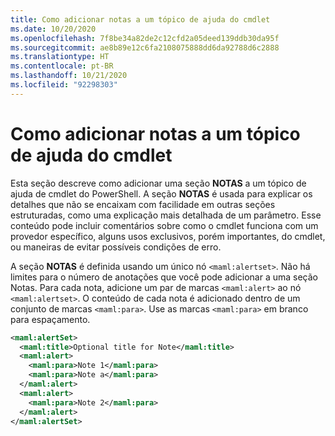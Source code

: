 ```yaml
---
title: Como adicionar notas a um tópico de ajuda do cmdlet
ms.date: 10/20/2020
ms.openlocfilehash: 7f8be34a82de2c12cfd2a05deed139ddb30da95f
ms.sourcegitcommit: ae8b89e12c6fa2108075888dd6da92788d6c2888
ms.translationtype: HT
ms.contentlocale: pt-BR
ms.lasthandoff: 10/21/2020
ms.locfileid: "92298303"
---
```

# <a name="how-to-add-notes-to-a-cmdlet-help-topic"></a>Como adicionar notas a um tópico de ajuda do cmdlet

Esta seção descreve como adicionar uma seção **NOTAS** a um tópico de ajuda de cmdlet do PowerShell. A seção **NOTAS** é usada para explicar os detalhes que não se encaixam com facilidade em outras seções estruturadas, como uma explicação mais detalhada de um parâmetro. Esse conteúdo pode incluir comentários sobre como o cmdlet funciona com um provedor específico, alguns usos exclusivos, porém importantes, do cmdlet, ou maneiras de evitar possíveis condições de erro.

A seção **NOTAS** é definida usando um único nó `<maml:alertset>`. Não há limites para o número de anotações que você pode adicionar a uma seção Notas. Para cada nota, adicione um par de marcas `<maml:alert>` ao nó `<maml:alertset>`. O conteúdo de cada nota é adicionado dentro de um conjunto de marcas `<maml:para>`. Use as marcas `<maml:para>` em branco para espaçamento.

```xml
<maml:alertSet>
  <maml:title>Optional title for Note</maml:title>
  <maml:alert>
    <maml:para>Note 1</maml:para>
    <maml:para>Note a</maml:para>
  </maml:alert>
  <maml:alert>
    <maml:para>Note 2</maml:para>
  </maml:alert>
</maml:alertSet>
```
